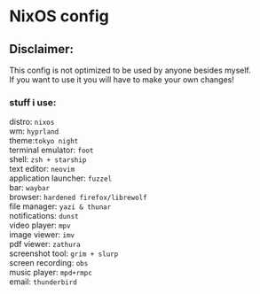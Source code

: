 # NixOS config

## Disclaimer: 

This config is not optimized to be used by anyone besides myself.  
If you want to use it you will have to make your own changes!

### stuff i use: 

distro: `nixos` \
wm: `hyprland` \
theme:`tokyo night` \
terminal emulator: `foot` \
shell: `zsh + starship` \
text editor: `neovim` \
application launcher: `fuzzel` \
bar: `waybar` \
browser: `hardened firefox/librewolf` \
file manager: `yazi & thunar` \
notifications: `dunst` \
video player: `mpv` \
image viewer: `imv` \
pdf viewer: `zathura` \
screenshot tool: `grim + slurp` \
screen recording: `obs` \
music player: `mpd+rmpc` \
email: `thunderbird`

